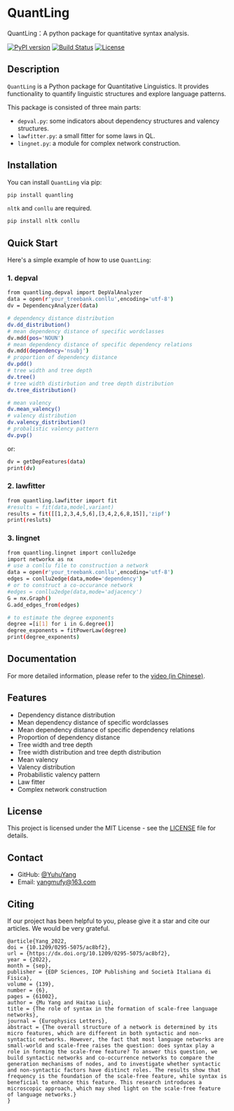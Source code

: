 # QuantLing
QuantLing：A python package for quantitative syntax analysis.


[![PyPI version](https://badge.fury.io/py/PackageName.svg)](https://badge.fury.io/py/PackageName)
[![Build Status](https://travis-ci.org/user/package.svg?branch=master)](https://travis-ci.org/user/package)
[![License](https://img.shields.io/badge/License-MIT-yellow.svg)](https://opensource.org/licenses/MIT)

## Description

`QuantLing` is a Python package for Quantitative Linguistics. It provides functionality to quantify linguistic structures and explore language patterns.

This package is consisted of three main parts:
- `depval.py`: some indicators about dependency structures and valency structures.
- `lawfitter.py`: a small fitter for some laws in QL.
- `lingnet.py`: a module for complex network construction.


## Installation

You can install `QuantLing` via pip:

```bash
pip install quantling
```

`nltk` and `conllu` are required.

```bash
pip install nltk conllu
```

## Quick Start

Here's a simple example of how to use `QuantLing`:

### 1. depval
```bash
from quantling.depval import DepValAnalyzer   
data = open(r'your_treebank.conllu',encoding='utf-8')
dv = DependencyAnalyzer(data) 

# dependency distance distribution
dv.dd_distribution()
# mean dependency distance of specific wordclasses
dv.mdd(pos='NOUN')
# mean dependency distance of specific dependency relations
dv.mdd(dependency='nsubj')
# proportion of dependency distance
dv.pdd()
# tree width and tree depth
dv.tree()
# tree width distirbution and tree depth distribution
dv.tree_distribution()

# mean valency
dv.mean_valency()
# valency distribution
dv.valency_distribution()
# probalistic valency pattern 
dv.pvp()
```
or:
```bash
dv = getDepFeatures(data)
print(dv)
```

### 2. lawfitter

```bash
from quantling.lawfitter import fit   
#results = fit(data,model,variant)
results = fit([[1,2,3,4,5,6],[3,4,2,6,8,15]],'zipf')
print(resluts)
```

### 3. lingnet

```bash
from quantling.lingnet import conllu2edge
import networkx as nx   
# use a conllu file to construction a network
data = open(r'your_treebank.conllu',encoding='utf-8')
edges = conllu2edge(data,mode='dependency')
# or to construct a co-occurance network 
#edges = conllu2edge(data,mode='adjacency')
G = nx.Graph()
G.add_edges_from(edges)

# to estimate the degree exponents
degree =[i[1] for i in G.degree()]
degree_exponents = fitPowerLaw(degree)
print(degree_exponents)
```

## Documentation

For more detailed information, please refer to the [video (in Chinese)](https://quantling.readthedocs.io/).


## Features

- Dependency distance distribution
- Mean dependency distance of specific wordclasses
- Mean dependency distance of specific dependency relations
- Proportion of dependency distance
- Tree width and tree depth
- Tree width distribution and tree depth distribution
- Mean valency
- Valency distribution
- Probabilistic valency pattern
- Law fitter
- Complex network construction

## License

This project is licensed under the MIT License - see the [LICENSE](LICENSE) file for details.

## Contact

- GitHub: [@YuhuYang](https://github.com/YuhuYang)
- Email: yangmufy@163.com

## Citing

If our project has been helpful to you, please give it a star and cite our articles. We would be very grateful.

```
@article{Yang_2022,
doi = {10.1209/0295-5075/ac8bf2},
url = {https://dx.doi.org/10.1209/0295-5075/ac8bf2},
year = {2022},
month = {sep},
publisher = {EDP Sciences, IOP Publishing and Società Italiana di Fisica},
volume = {139},
number = {6},
pages = {61002},
author = {Mu Yang and Haitao Liu},
title = {The role of syntax in the formation of scale-free language networks},
journal = {Europhysics Letters},
abstract = {The overall structure of a network is determined by its micro features, which are different in both syntactic and non-syntactic networks. However, the fact that most language networks are small-world and scale-free raises the question: does syntax play a role in forming the scale-free feature? To answer this question, we build syntactic networks and co-occurrence networks to compare the generation mechanisms of nodes, and to investigate whether syntactic and non-syntactic factors have distinct roles. The results show that frequency is the foundation of the scale-free feature, while syntax is beneficial to enhance this feature. This research introduces a microscopic approach, which may shed light on the scale-free feature of language networks.}
}
``` 
